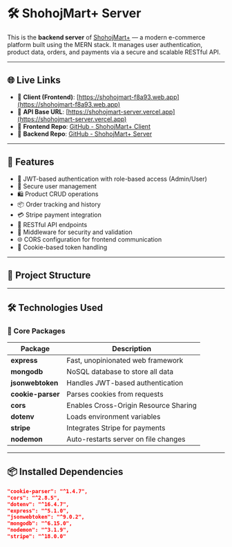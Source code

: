 # 🛠️ ShohojMart+ Server

This is the **backend server** of [ShohojMart+](https://shohojmart-f8a93.web.app) — a modern e-commerce platform built using the MERN stack. It manages user authentication, product data, orders, and payments via a secure and scalable RESTful API.

---

## 🌐 Live Links

- 🛒 **Client (Frontend)**: [https://shohojmart-f8a93.web.app](https://shohojmart-f8a93.web.app)
- 🔗 **API Base URL**: [https://shohojmart-server.vercel.app](https://shohojmart-server.vercel.app)
- 📁 **Frontend Repo**: [GitHub - ShohojMart+ Client](https://github.com/Hayder987/shohoj-mart)
- 📁 **Backend Repo**: [GitHub - ShohojMart+ Server](https://github.com/Hayder987/shohoj-mart-server)

---

## 🚀 Features

- 🔐 JWT-based authentication with role-based access (Admin/User)
- 👤 Secure user management
- 🛍️ Product CRUD operations
- 📦 Order tracking and history
- 💳 Stripe payment integration
- 📄 RESTful API endpoints
- 🧩 Middleware for security and validation
- 🌐 CORS configuration for frontend communication
- 🍪 Cookie-based token handling

---

## 📁 Project Structure

---

## 🛠️ Technologies Used

### 🔧 Core Packages

| Package             | Description                                |
|----------------------|--------------------------------------------|
| **express**          | Fast, unopinionated web framework          |
| **mongodb**          | NoSQL database to store all data           |
| **jsonwebtoken**     | Handles JWT-based authentication           |
| **cookie-parser**    | Parses cookies from requests               |
| **cors**             | Enables Cross-Origin Resource Sharing      |
| **dotenv**           | Loads environment variables                |
| **stripe**           | Integrates Stripe for payments             |
| **nodemon**          | Auto-restarts server on file changes       |

---

## 📦 Installed Dependencies

```json
"cookie-parser": "^1.4.7",
"cors": "^2.8.5",
"dotenv": "^16.4.7",
"express": "^5.1.0",
"jsonwebtoken": "^9.0.2",
"mongodb": "^6.15.0",
"nodemon": "^3.1.9",
"stripe": "^18.0.0"
